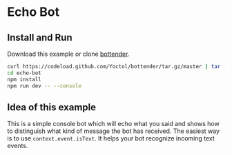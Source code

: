 # Echo Bot

## Install and Run

Download this example or clone [bottender](https://github.com/Yoctol/bottender).

```sh
curl https://codeload.github.com/Yoctol/bottender/tar.gz/master | tar -xz --strip=2 bottender-master/examples/echo-bot
cd echo-bot
npm install
npm run dev -- --console
```

## Idea of this example

This is a simple console bot which will echo what you said and shows how to
distinguish what kind of message the bot has received. The easiest way is to use
`context.event.isText`. It helps your bot recognize incoming text events.
